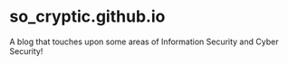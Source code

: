 # so_cryptic.github.io

A blog that touches upon some areas of Information Security and Cyber Security!

